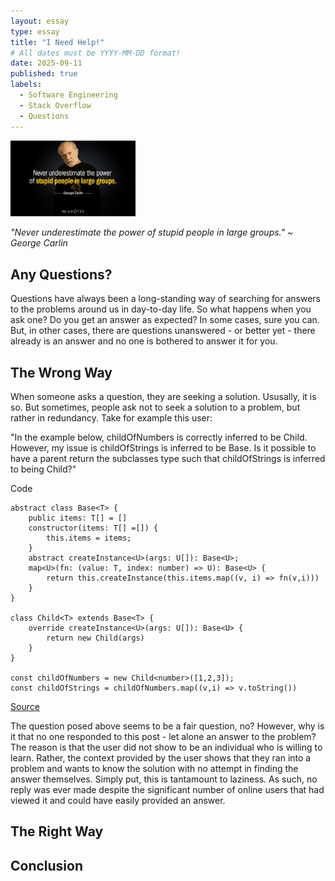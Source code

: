 ```yaml
---
layout: essay
type: essay
title: "I Need Help!"
# All dates must be YYYY-MM-DD format!
date: 2025-09-11
published: true
labels:
  - Software Engineering
  - Stack Overflow
  - Questions
---
```


<img width="200px" class="rounded float-start pe-4" src="../img/i-need-help-quote.jpg">

*"Never underestimate the power of stupid people in large groups." ~ George Carlin*

## Any Questions?

Questions have always been a long-standing way of searching for answers to the problems around us in day-to-day life. So what happens when you ask one? Do you get an answer as expected? In some cases, sure you can. But, in other cases, there are questions unanswered - or better yet - there already is an answer and no one is bothered to answer it for you.

## The Wrong Way

When someone asks a question, they are seeking a solution. Ususally, it is so. But sometimes, people ask not to seek a solution to a problem, but rather in redundancy. Take for example this user:

"In the example below, childOfNumbers is correctly inferred to be Child<number>. However, my issue is childOfStrings is inferred to be Base<string>. Is it possible to have a parent return the subclasses type such that childOfStrings is inferred to being Child<string>?"

Code
```
abstract class Base<T> {
    public items: T[] = []
    constructor(items: T[] =[]) {
        this.items = items;
    }
    abstract createInstance<U>(args: U[]): Base<U>;
    map<U>(fn: (value: T, index: number) => U): Base<U> {
        return this.createInstance(this.items.map((v, i) => fn(v,i)))
    }
}

class Child<T> extends Base<T> {
    override createInstance<U>(args: U[]): Base<U> {
        return new Child(args)
    }
}

const childOfNumbers = new Child<number>([1,2,3]);
const childOfStrings = childOfNumbers.map((v,i) => v.toString())
```
[Source](https://stackoverflow.com/questions/79762418/return-subclass-type-from-parent-function)

The question posed above seems to be a fair question, no? However, why is it that no one responded to this post - let alone an answer to the problem? The reason is that the user did not show to be an individual who is willing to learn. Rather, the context provided by the user shows that they ran into a problem and wants to know the solution with no attempt in finding the answer themselves. Simply put, this is tantamount to laziness. As such, no reply was ever made despite the significant number of online users that had viewed it and could have easily provided an answer.

## The Right Way



## Conclusion


